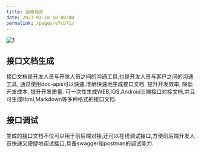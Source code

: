 ```yaml
---
title: 适用场景
date: 2023-03-18 10:00:00
permalink: /pages/e7cb71/
---
```

![1](https://iknow.hs.net/b56d3e1e-9a38-4f6a-8cde-d43bcf25c539.jpg)

## 接口文档生成

接口文档是开发人员与开发人员之间的沟通工具,也是开发人员与客户之间的沟通工具, 通过使用doc-apis可以快速,准确快速地生成接口文档, 提升开发效率, 降低开发成本, 提升开发质量.
可一次性生成WEB,IOS,Android三端接口对接文档,并且可生成Html,Markdown等多种格式的接口文档.

## 接口调试

生成的接口文档不仅可以用于前后端对接,还可以在线调试接口,方便前后端开发人员快速又便捷地调试接口,具备swagger和postman的调试能力.